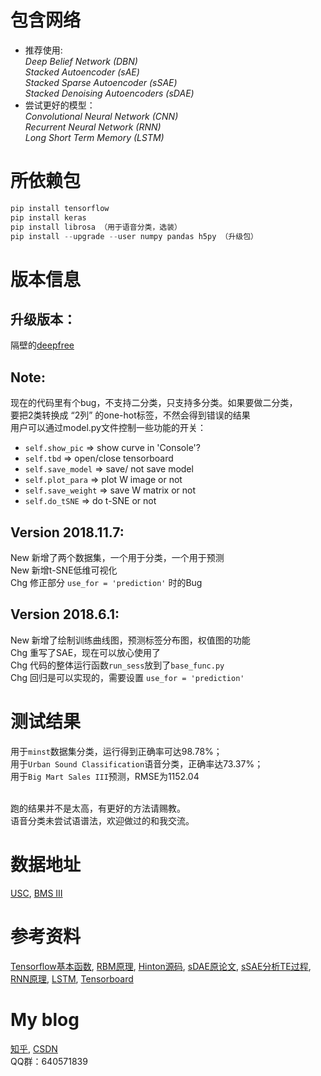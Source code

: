 # 包含网络
- 推荐使用: </br>
*Deep Belief Network (DBN)*  </br>
*Stacked Autoencoder (sAE)* </br>
*Stacked Sparse Autoencoder (sSAE)* </br>
*Stacked Denoising Autoencoders (sDAE)* </br>
- 尝试更好的模型：</br>
*Convolutional Neural Network (CNN)* </br>
*Recurrent Neural Network (RNN)* </br>
*Long Short Term Memory (LSTM)* </br>

# 所依赖包
```python
pip install tensorflow
pip install keras
pip install librosa （用于语音分类，选装）
pip install --upgrade --user numpy pandas h5py （升级包）
```

# 版本信息
## 升级版本：
隔壁的[deepfree](https://github.com/fuzimaoxinan/deepfree) </br>
## Note:
现在的代码里有个bug，不支持二分类，只支持多分类。如果要做二分类，</br>
要把2类转换成 “2列” 的one-hot标签，不然会得到错误的结果 </br>
用户可以通过model.py文件控制一些功能的开关： </br>
- `self.show_pic` => show curve in 'Console'? </br>
- `self.tbd` => open/close tensorboard </br>
- `self.save_model` => save/ not save model </br>
- `self.plot_para` => plot W image or not </br>
- `self.save_weight` => save W matrix or not </br>
- `self.do_tSNE` => do t-SNE or not </br>

## Version 2018.11.7:
New 新增了两个数据集，一个用于分类，一个用于预测 </br>
New 新增t-SNE低维可视化 </br>
Chg 修正部分 `use_for = 'prediction'` 时的Bug </br>

## Version 2018.6.1:
New 新增了绘制训练曲线图，预测标签分布图，权值图的功能 </br>
Chg 重写了SAE，现在可以放心使用了 </br>
Chg 代码的整体运行函数`run_sess`放到了`base_func.py` </br>
Chg 回归是可以实现的，需要设置 `use_for = 'prediction'` </br>

# 测试结果
用于`minst`数据集分类，运行得到正确率可达98.78%；</br>
用于`Urban Sound Classification`语音分类，正确率达73.37%；</br>
用于`Big Mart Sales III`预测，RMSE为1152.04 </br></br>

跑的结果并不是太高，有更好的方法请赐教。 </br>
语音分类未尝试语谱法，欢迎做过的和我交流。</br>

# 数据地址
[USC](https://datahack.analyticsvidhya.com/contest/practice-problem-urban-sound-classification/), 
[BMS III](https://datahack.analyticsvidhya.com/contest/practice-problem-big-mart-sales-iii/) 

# 参考资料
[Tensorflow基本函数](http://www.cnblogs.com/wuzhitj/p/6431381.html), 
[RBM原理](https://blog.csdn.net/itplus/article/details/19168937), 
[Hinton源码](http://www.cs.toronto.edu/~hinton/MatlabForSciencePaper.html), 
[sDAE原论文](http://www.jmlr.org/papers/volume11/vincent10a/vincent10a.pdf), 
[sSAE分析TE过程](https://www.sciencedirect.com/science/article/pii/S0169743917302496), 
[RNN原理](https://zhuanlan.zhihu.com/p/28054589), 
[LSTM](https://www.jianshu.com/p/9dc9f41f0b29), 
[Tensorboard](https://blog.csdn.net/sinat_33761963/article/details/62433234) 

# My blog
[知乎](https://www.zhihu.com/people/fu-zi-36-41/posts), 
[CSDN](https://blog.csdn.net/fuzimango/article/list/) </br>
QQ群：640571839 
